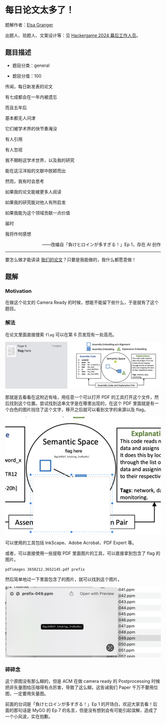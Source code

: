 # 每日论文太多了！

题解作者：[Elsa Granger](https://github.com/zeyugao)

出题人、验题人、文案设计等：见 [Hackergame 2024 幕后工作人员](https://hack.lug.ustc.edu.cn/credits/)。

## 题目描述

- 题目分类：general

- 题目分值：100

传闻，每日新发表的论文

有七成都会在一年内被遗忘

而且五年后

基本都无人问津

它们被学术界的快节奏淹没

有人引用

有人忽视

我不期盼这学术世界，以及我的研究

能在这汪洋般的文献中脱颖而出

然而，我有时会思考

如果我的论文能被更多人阅读

如果我的研究能对他人有所启发

如果我能为这个领域贡献一点价值

届时

我将作何感想

<div align="right">
——改编自「負けヒロインが多すぎる！」Ep 1，存在 AI 创作
</div>

---

要怎么做才能读读 [我们的论文](https://dl.acm.org/doi/10.1145/3650212.3652145)？只要是我能做的，我什么都愿意做！

## 题解

### Motivation

在做这个论文的 Camera Ready 的时候，想能不能留下些什么，于是就有了这个题目。

### 解法

在论文里面直接搜索 `flag` 可以在第 6 页发现有一处高亮。

![Search for Flag](./figures/pic1.png)

那就是去看看在这附近有啥，用任意一个可以打开 PDF 的工具打开这个文件，然后找到这个位置。尝试找到这串文字是在哪里出现的，在这个 PDF 里面就是有一个白色的图片挡住了这个文字，移开之后就可以看到文字的来源以及 flag。

![Flag](./figures/pic2.png)

可以使用的工具包括 InkScape、Adobe Acrobat、PDF Expert 等。

或者，可以直接使用一些提取 PDF 里面图片的工具，可以直接拿到包含了 flag 的图片。

```shell
pdfimages 3650212.3652145.pdf prefix
```

然后简单地过一下里面包含了的图片，就可以找到这个图片。

![prefix-049](./figures/pic3.png)

### 碎碎念

这个原图没有那么糊的，但是 ACM 在做 camera ready 的 Postprocessing 时候把非矢量图给压缩得有点厉害，导致了这么糊，这告诫我们 Paper 千万不要用位图，一定要用矢量图。

前面的台词是「負けヒロインが多すぎる！」Ep 1 的开场白，欢迎大家去看！后面的那句话是 MyGO 的 Ep 7 的名言，但是没有想到会有可能引起误解，造成了一个小风波，实在抱歉。

